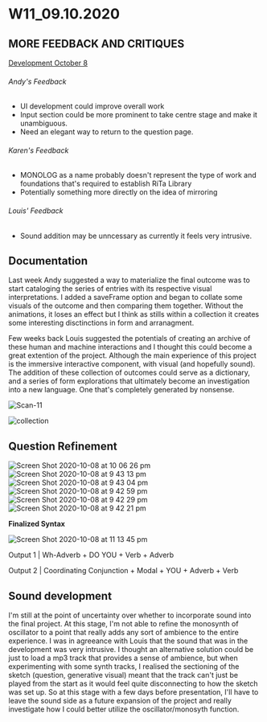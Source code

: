# W11_09.10.2020

## MORE FEEDBACK AND CRITIQUES

[Development October 8](https://mikewlam.github.io/S2A/2.project_development/sketch_01_update8_Oct/index.html)

###### Andy's Feedback
- UI development could improve overall work
- Input section could be more prominent to take centre stage and make it unambiguous.
- Need an elegant way to return to the question page.

###### Karen's Feedback
- MONOLOG as a name probably doesn't represent the type of work and foundations that's required to establish RiTa Library
- Potentially something more directly on the idea of mirroring

###### Louis' Feedback
- Sound addition may be unncessary as currently it feels very intrusive.

## Documentation

Last week Andy suggested a way to materialize the final outcome was to start cataloging the series of entries with its respective visual interpretations. I added a saveFrame option and began to collate some visuals of the outcome and then comparing them together. Without the animations, it loses an effect but I think as stills within a collection it creates some interesting disctinctions in form and arranagment.

Few weeks back Louis suggested the potentials of creating an archive of these human and machine interactions and I thought this could become a great extention of the project. Although the main experience of this project is the immersive interactive component, with visual (and hopefully sound). The addition of these collection of outcomes could serve as a dictionary, and a series of form explorations that ultimately become an investigation into a new language. One that's completely generated by nonsense.

![Scan-11](https://user-images.githubusercontent.com/68724434/96661333-89557280-1397-11eb-8d71-d91c1a507171.gif)

![collection](https://user-images.githubusercontent.com/68724434/96666408-c70bc880-13a2-11eb-9f04-f40129a876de.jpg)

## Question Refinement

![Screen Shot 2020-10-08 at 10 06 26 pm](https://user-images.githubusercontent.com/68724434/96669554-2f5da880-13a9-11eb-892e-9b9f0fb2dfab.png)
![Screen Shot 2020-10-08 at 9 43 13 pm](https://user-images.githubusercontent.com/68724434/96669557-2ff63f00-13a9-11eb-8262-aaccdc4005bc.png)
![Screen Shot 2020-10-08 at 9 43 04 pm](https://user-images.githubusercontent.com/68724434/96669558-308ed580-13a9-11eb-83ea-f58bcb730022.png)
![Screen Shot 2020-10-08 at 9 42 59 pm](https://user-images.githubusercontent.com/68724434/96669561-31276c00-13a9-11eb-8703-6e60a8fb298c.png)
![Screen Shot 2020-10-08 at 9 42 29 pm](https://user-images.githubusercontent.com/68724434/96669565-31c00280-13a9-11eb-9ebc-6a5ce7f771ba.png)
![Screen Shot 2020-10-08 at 9 42 21 pm](https://user-images.githubusercontent.com/68724434/96669568-31c00280-13a9-11eb-939b-482cc549a80e.png)

**Finalized Syntax**

![Screen Shot 2020-10-08 at 11 13 45 pm](https://user-images.githubusercontent.com/68724434/96669544-2bca2180-13a9-11eb-9b55-535fb7b0abda.png)

Output 1 | Wh-Adverb + DO YOU + Verb + Adverb

Output 2 | Coordinating Conjunction + Modal + YOU + Adverb + Verb

## Sound development

I'm still at the point of uncertainty over whether to incorporate sound into the final project. At this stage, I'm not able to refine the monosynth of oscillator to a point that really adds any sort of ambience to the entire experience. I was in agreeance with Louis that the sound that was in the development was very intrusive. I thought an alternative solution could be just to load a mp3 track that provides a sense of ambience, but when experimenting with some synth tracks, I realised the sectioning of the sketch (question, generative visual) meant that the track can't just be played from the start as it would feel quite disconnecting to how the sketch was set up. So at this stage with a few days before presentation, I'll have to leave the sound side as a future expansion of the project and really investigate how I could better utilize the oscillator/monosyth function.
